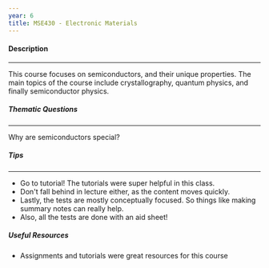 ```yaml
---
year: 6
title: MSE430 - Electronic Materials
---
```


#### Description

***


This course focuses on semiconductors, and their unique properties. The main topics of the course include crystallography, quantum physics, and finally semiconductor physics.

##### Thematic Questions

***

Why are semiconductors special?


##### Tips

***

- Go to tutorial! The tutorials were super helpful in this class.
- Don't fall behind in lecture either, as the content moves quickly.
- Lastly, the tests are mostly conceptually focused. So things like making summary notes can really help.
- Also, all the tests are done with an aid sheet!

##### Useful Resources

- Assignments and tutorials were great resources for this course

